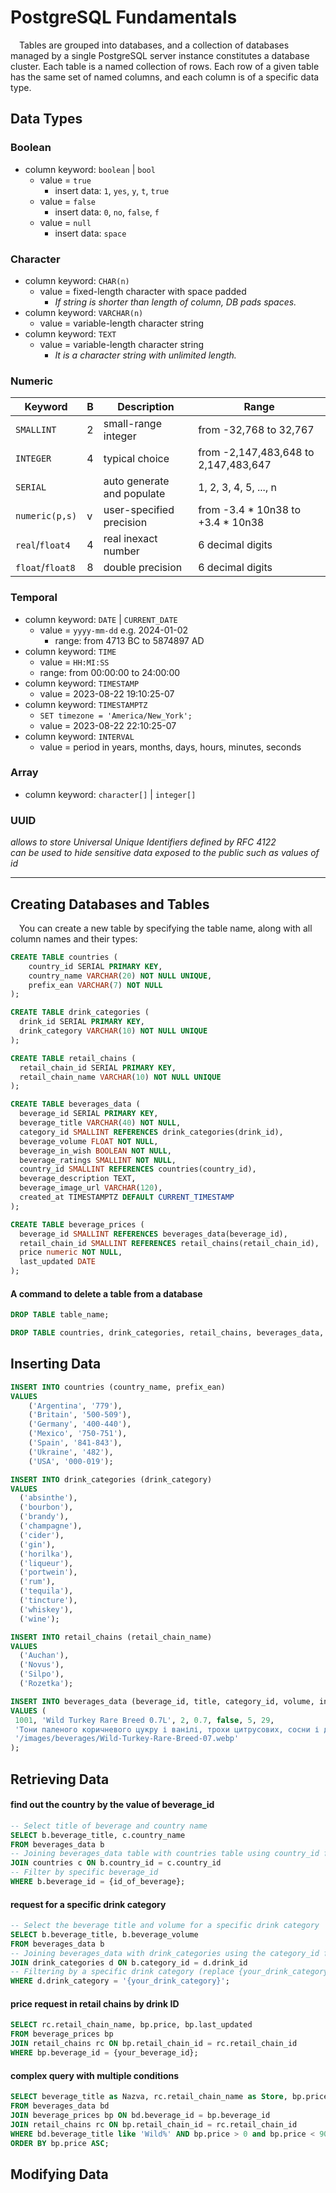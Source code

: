 # PostgreSQL Fundamentals

&emsp;Tables are grouped into databases, and a collection of databases managed by a single PostgreSQL server instance constitutes a database cluster.
Each table is a named collection of rows. Each row of a given table has the same set of named columns, and each column is of a specific data type.

## Data Types

### Boolean
* column keyword: `boolean` | `bool`
  - value = `true`
    + insert data: `1`, `yes`, `y`, `t`, `true`
  - value = `false`
    + insert data: `0`, `no`, `false`, `f`
  - value = `null`
    + insert data: `space`

### Character
* column keyword: `CHAR(n)`
  - value = fixed-length character with space padded
    + _If string is shorter than length of column, DB pads spaces._
* column keyword: `VARCHAR(n)`
  - value = variable-length character string
* column keyword: `TEXT`
  - value = variable-length character string
    + _It is a character string with unlimited length._

### Numeric

| Keyword        | B | Description                | Range                                |
|----------------|---|----------------------------|--------------------------------------|
| `SMALLINT`     | 2 | small-range integer        | from -32,768 to 32,767               |
| `INTEGER`      | 4 | typical choice             | from -2,147,483,648 to 2,147,483,647 |
| `SERIAL`       |   | auto generate and populate | 1, 2, 3, 4, 5, ..., n                |
| `numeric(p,s)` | v | user-specified precision   | from -3.4 * 10n38 to +3.4 * 10n38    |
| `real`/`float4`| 4 | real inexact number        | 6 decimal digits                     |
|`float`/`float8`| 8 | double precision           | 6 decimal digits                     |

### Temporal
* column keyword: `DATE` | `CURRENT_DATE`
  - value = `yyyy-mm-dd` e.g. 2024-01-02
    + range: from 4713 BC to 5874897 AD
* column keyword: `TIME`
  - value = `HH:MI:SS`
  - range: from 00:00:00 to 24:00:00
* column keyword: `TIMESTAMP`
  - value = 2023-08-22 19:10:25-07
* column keyword: `TIMESTAMPTZ`
  - `SET timezone = 'America/New_York';`
  - value = 2023-08-22 22:10:25-07
* column keyword: `INTERVAL`
  - value = period in years, months, days, hours, minutes, seconds

### Array
* column keyword: `character[]` | `integer[]`

### UUID
_allows to store Universal Unique Identifiers defined by RFC 4122_\
_can be used to hide sensitive data exposed to the public such as values of id_


- - -

## Creating Databases and Tables

&emsp;You can create a new table by specifying the table name, along with all column names and their types:

```sql
CREATE TABLE countries (
    country_id SERIAL PRIMARY KEY,
    country_name VARCHAR(20) NOT NULL UNIQUE,
    prefix_ean VARCHAR(7) NOT NULL
);

CREATE TABLE drink_categories (
  drink_id SERIAL PRIMARY KEY,
  drink_category VARCHAR(10) NOT NULL UNIQUE
);

CREATE TABLE retail_chains (
  retail_chain_id SERIAL PRIMARY KEY,
  retail_chain_name VARCHAR(10) NOT NULL UNIQUE
);

CREATE TABLE beverages_data (
  beverage_id SERIAL PRIMARY KEY,
  beverage_title VARCHAR(40) NOT NULL,
  category_id SMALLINT REFERENCES drink_categories(drink_id),
  beverage_volume FLOAT NOT NULL,
  beverage_in_wish BOOLEAN NOT NULL,
  beverage_ratings SMALLINT NOT NULL,
  country_id SMALLINT REFERENCES countries(country_id),
  beverage_description TEXT,
  beverage_image_url VARCHAR(120),
  created_at TIMESTAMPTZ DEFAULT CURRENT_TIMESTAMP
);

CREATE TABLE beverage_prices (
  beverage_id SMALLINT REFERENCES beverages_data(beverage_id),
  retail_chain_id SMALLINT REFERENCES retail_chains(retail_chain_id),
  price numeric NOT NULL,
  last_updated DATE
);

```
#### A command to delete a table from a database
```sql
DROP TABLE table_name;

DROP TABLE countries, drink_categories, retail_chains, beverages_data, beverage_prices;
```

## Inserting Data

```sql
INSERT INTO countries (country_name, prefix_ean)
VALUES
    ('Argentina', '779'),
    ('Britain', '500-509'),
    ('Germany', '400-440'),
    ('Mexico', '750-751'),
    ('Spain', '841-843'),
    ('Ukraine', '482'),
    ('USA', '000-019');

INSERT INTO drink_categories (drink_category)
VALUES 
  ('absinthe'),
  ('bourbon'),
  ('brandy'),
  ('champagne'),
  ('cider'),
  ('gin'),
  ('horilka'),
  ('liqueur'),
  ('portwein'),
  ('rum'),
  ('tequila'),
  ('tincture'),
  ('whiskey'),
  ('wine');

INSERT INTO retail_chains (retail_chain_name)
VALUES 
  ('Auchan'),
  ('Novus'),
  ('Silpo'),
  ('Rozetka');

INSERT INTO beverages_data (beverage_id, title, category_id, volume, in_wish, ratings, country_id, description, image_url)
VALUES (
 1001, 'Wild Turkey Rare Breed 0.7L', 2, 0.7, false, 5, 29,
 'Тони паленого коричневого цукру і ванілі, трохи цитрусових, сосни і дуба.',
 '/images/beverages/Wild-Turkey-Rare-Breed-07.webp'
);


```

## Retrieving Data


#### find out the country by the value of beverage_id
```sql
-- Select title of beverage and country name
SELECT b.beverage_title, c.country_name
FROM beverages_data b
-- Joining beverages_data table with countries table using country_id field
JOIN countries c ON b.country_id = c.country_id
-- Filter by specific beverage_id
WHERE b.beverage_id = {id_of_beverage};
```

#### request for a specific drink category
```sql
-- Select the beverage title and volume for a specific drink category
SELECT b.beverage_title, b.beverage_volume
FROM beverages_data b
-- Joining beverages_data with drink_categories using the category_id field
JOIN drink_categories d ON b.category_id = d.drink_id
-- Filtering by a specific drink category (replace {your_drink_category} with the actual drink category)
WHERE d.drink_category = '{your_drink_category}';

```

#### price request in retail chains by drink ID
```sql
SELECT rc.retail_chain_name, bp.price, bp.last_updated
FROM beverage_prices bp
JOIN retail_chains rc ON bp.retail_chain_id = rc.retail_chain_id
WHERE bp.beverage_id = {your_beverage_id};
```

#### complex query with multiple conditions
```sql
SELECT beverage_title as Nazva, rc.retail_chain_name as Store, bp.price as "Ціна", bd.beverage_volume as "Міра"
FROM beverages_data bd
JOIN beverage_prices bp ON bd.beverage_id = bp.beverage_id
JOIN retail_chains rc ON bp.retail_chain_id = rc.retail_chain_id
WHERE bd.beverage_title like 'Wild%' AND bp.price > 0 and bp.price < 900
ORDER BY bp.price ASC;
```

## Modifying Data








